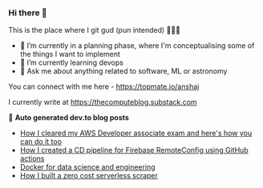 ### Hi there 👋
This is the place where I git gud (pun intended) 👨🏻‍💻

- 🔭 I’m currently in a planning phase, where I'm conceptualising some of the things I want to implement
- 🌱 I’m currently learning devops
- 💬 Ask me about anything related to software, ML or astronomy

You can connect with me here - https://topmate.io/anshaj
  
I currently write at https://thecomputeblog.substack.com

📕 **Auto generated dev.to blog posts**
<!-- BLOG-POST-LIST:START -->
- [How I cleared my AWS Developer associate exam and here&#39;s how you can do it too](https://dev.to/anshaj/how-i-cleared-my-aws-developer-associate-exam-and-here-s-how-you-can-do-it-too-1fpl)
- [How I created a CD pipeline for Firebase RemoteConfig using GitHub actions](https://dev.to/anshaj/how-i-created-a-cd-pipeline-for-firebase-remoteconfig-using-github-actions-2i4j)
- [Docker for data science and engineering](https://dev.to/anshaj/docker-for-data-science-and-engineering-5567)
- [How I built a zero cost serverless scraper](https://dev.to/anshaj/how-i-built-a-zero-cost-completely-serverless-scraper-20io)
<!-- BLOG-POST-LIST:END -->
